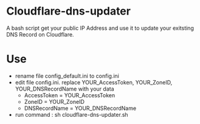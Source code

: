 # Cloudflare-dns-updater
A bash script get your public IP Address and use it to update your exitsting DNS Record on Cloudflare.
# Use
- rename file config_default.ini to config.ini
- edit file config.ini. replace YOUR_AccessToken, YOUR_ZoneID, YOUR_DNSRecordName with your data
    + AccessToken = YOUR_AccessToken
    + ZoneID = YOUR_ZoneID
    + DNSRecordName = YOUR_DNSRecordName
- run command : sh cloudflare-dns-updater.sh

